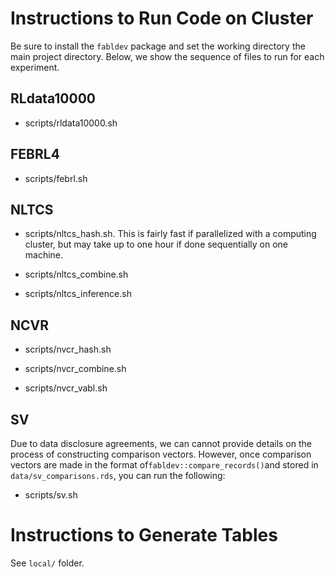 # Instructions to Run Code on Cluster

Be sure to install the `fabldev` package and set the working directory the main project directory. Below, we show the sequence of files to run for each experiment.

## RLdata10000

- scripts/rldata10000.sh

## FEBRL4

- scripts/febrl.sh

## NLTCS

- scripts/nltcs_hash.sh. This is fairly fast if parallelized with a computing cluster, but may take up to one hour if done sequentially on one machine. 

- scripts/nltcs_combine.sh

- scripts/nltcs_inference.sh

## NCVR

- scripts/nvcr_hash.sh

- scripts/nvcr_combine.sh

- scripts/nvcr_vabl.sh

## SV

Due to data disclosure agreements, we can cannot provide details on the process of constructing comparison vectors. However, once comparison vectors are made in the format of`fabldev::compare_records()`and stored in `data/sv_comparisons.rds`, you can run the following:

- scripts/sv.sh

# Instructions to Generate Tables

See `local/` folder.
